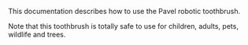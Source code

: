 This documentation describes how to use the Pavel robotic toothbrush.

Note that this toothbrush is totally safe to use for children, adults, pets, wildlife and trees.

